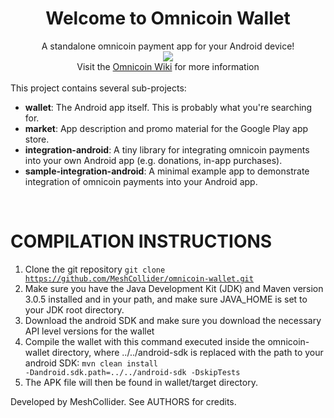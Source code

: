<div align="center"><h1>Welcome to <b>Omnicoin Wallet</b></h1></div>

<div align="center">A standalone omnicoin payment app for your Android device!</div>


<div align="center"><img src="https://encrypted-tbn3.gstatic.com/images?q=tbn:ANd9GcT5cGH94w6MbLPaBojOdBAVmPM9pbqJm3LIn2gNd4tPKd1F8qbgmg" /></div>

<div align="center">Visit the <a href="https://github.com/Omnicoin-Project/Omnicoin/wiki">Omnicoin Wiki</a> for more information</div>


<br />
This project contains several sub-projects:

 * __wallet__:
     The Android app itself. This is probably what you're searching for.
 * __market__:
     App description and promo material for the Google Play app store.
 * __integration-android__:
     A tiny library for integrating omnicoin payments into your own Android app
     (e.g. donations, in-app purchases).
 * __sample-integration-android__:
     A minimal example app to demonstrate integration of omnicoin payments into
     your Android app.

<br />

# COMPILATION INSTRUCTIONS
1. Clone the git repository <code>git clone https://github.com/MeshCollider/omnicoin-wallet.git</code>
2. Make sure you have the Java Development Kit (JDK) and Maven version 3.0.5 installed and in your path, and make sure JAVA_HOME is set to your JDK root directory.
3. Download the android SDK and make sure you download the necessary API level versions for the wallet
4. Compile the wallet with this command executed inside the omnicoin-wallet directory, where ../../android-sdk is replaced with the path to your android SDK: <code>mvn clean install -Dandroid.sdk.path=../../android-sdk -DskipTests</code>
5. The APK file will then be found in wallet/target directory.

Developed by MeshCollider. See AUTHORS for credits.
